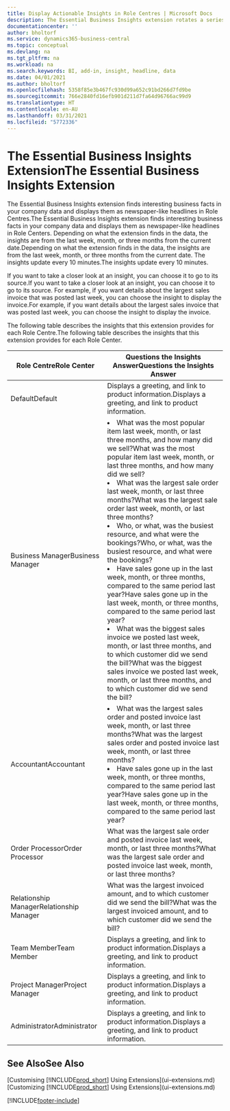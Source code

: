 ```yaml
---
title: Display Actionable Insights in Role Centres | Microsoft Docs
description: The Essential Business Insights extension rotates a series of business insights on Role Centres.
documentationcenter: ''
author: bholtorf
ms.service: dynamics365-business-central
ms.topic: conceptual
ms.devlang: na
ms.tgt_pltfrm: na
ms.workload: na
ms.search.keywords: BI, add-in, insight, headline, data
ms.date: 04/01/2021
ms.author: bholtorf
ms.openlocfilehash: 5358f85e3b467fc930d99a652c91bd266d7fd9be
ms.sourcegitcommit: 766e2840fd16efb901d211d7fa64d96766ac99d9
ms.translationtype: HT
ms.contentlocale: en-AU
ms.lasthandoff: 03/31/2021
ms.locfileid: "5772336"
---
```

# <a name="the-essential-business-insights-extension"></a><span data-ttu-id="de034-103">The Essential Business Insights Extension</span><span class="sxs-lookup"><span data-stu-id="de034-103">The Essential Business Insights Extension</span></span>
<span data-ttu-id="de034-104">The Essential Business Insights extension finds interesting business facts in your company data and displays them as newspaper-like headlines in Role Centres.</span><span class="sxs-lookup"><span data-stu-id="de034-104">The Essential Business Insights extension finds interesting business facts in your company data and displays them as newspaper-like headlines in Role Centers.</span></span> <span data-ttu-id="de034-105">Depending on what the extension finds in the data, the insights are from the last week, month, or three months from the current date.</span><span class="sxs-lookup"><span data-stu-id="de034-105">Depending on what the extension finds in the data, the insights are from the last week, month, or three months from the current date.</span></span> <span data-ttu-id="de034-106">The insights update every 10 minutes.</span><span class="sxs-lookup"><span data-stu-id="de034-106">The insights update every 10 minutes.</span></span>  

<span data-ttu-id="de034-107">If you want to take a closer look at an insight, you can choose it to go to its source.</span><span class="sxs-lookup"><span data-stu-id="de034-107">If you want to take a closer look at an insight, you can choose it to go to its source.</span></span> <span data-ttu-id="de034-108">For example, if you want details about the largest sales invoice that was posted last week, you can choose the insight to display the invoice.</span><span class="sxs-lookup"><span data-stu-id="de034-108">For example, if you want details about the largest sales invoice that was posted last week, you can choose the insight to display the invoice.</span></span>

<span data-ttu-id="de034-109">The following table describes the insights that this extension provides for each Role Centre.</span><span class="sxs-lookup"><span data-stu-id="de034-109">The following table describes the insights that this extension provides for each Role Center.</span></span>

|<span data-ttu-id="de034-110">Role Centre</span><span class="sxs-lookup"><span data-stu-id="de034-110">Role Center</span></span>|<span data-ttu-id="de034-111">Questions the Insights Answer</span><span class="sxs-lookup"><span data-stu-id="de034-111">Questions the Insights Answer</span></span>|
|----|-----|
|<span data-ttu-id="de034-112">Default</span><span class="sxs-lookup"><span data-stu-id="de034-112">Default</span></span>|<span data-ttu-id="de034-113">Displays a greeting, and link to product information.</span><span class="sxs-lookup"><span data-stu-id="de034-113">Displays a greeting, and link to product information.</span></span>|
|<span data-ttu-id="de034-114">Business Manager</span><span class="sxs-lookup"><span data-stu-id="de034-114">Business Manager</span></span>|<li> <span data-ttu-id="de034-115">What was the most popular item last week, month, or last three months, and how many did we sell?</span><span class="sxs-lookup"><span data-stu-id="de034-115">What was the most popular item last week, month, or last three months, and how many did we sell?</span></span><br><li> <span data-ttu-id="de034-116">What was the largest sale order last week, month, or last three months?</span><span class="sxs-lookup"><span data-stu-id="de034-116">What was the largest sale order last week, month, or last three months?</span></span><br><li> <span data-ttu-id="de034-117">Who, or what, was the busiest resource, and what were the bookings?</span><span class="sxs-lookup"><span data-stu-id="de034-117">Who, or what, was the busiest resource, and what were the bookings?</span></span><br><li> <span data-ttu-id="de034-118">Have sales gone up in the last week, month, or three months, compared to the same period last year?</span><span class="sxs-lookup"><span data-stu-id="de034-118">Have sales gone up in the last week, month, or three months, compared to the same period last year?</span></span><br><li> <span data-ttu-id="de034-119">What was the biggest sales invoice we posted last week, month, or last three months, and to which customer did we send the bill?</span><span class="sxs-lookup"><span data-stu-id="de034-119">What was the biggest sales invoice we posted last week, month, or last three months, and to which customer did we send the bill?</span></span></li> |
|<span data-ttu-id="de034-120">Accountant</span><span class="sxs-lookup"><span data-stu-id="de034-120">Accountant</span></span>|<li> <span data-ttu-id="de034-121">What was the largest sales order and posted invoice last week, month, or last three months?</span><span class="sxs-lookup"><span data-stu-id="de034-121">What was the largest sales order and posted invoice last week, month, or last three months?</span></span><br><li> <span data-ttu-id="de034-122">Have sales gone up in the last week, month, or three months, compared to the same period last year?</span><span class="sxs-lookup"><span data-stu-id="de034-122">Have sales gone up in the last week, month, or three months, compared to the same period last year?</span></span> |
|<span data-ttu-id="de034-123">Order Processor</span><span class="sxs-lookup"><span data-stu-id="de034-123">Order Processor</span></span>| <span data-ttu-id="de034-124">What was the largest sale order and posted invoice last week, month, or last three months?</span><span class="sxs-lookup"><span data-stu-id="de034-124">What was the largest sale order and posted invoice last week, month, or last three months?</span></span>|
|<span data-ttu-id="de034-125">Relationship Manager</span><span class="sxs-lookup"><span data-stu-id="de034-125">Relationship Manager</span></span>| <span data-ttu-id="de034-126">What was the largest invoiced amount, and to which customer did we send the bill?</span><span class="sxs-lookup"><span data-stu-id="de034-126">What was the largest invoiced amount, and to which customer did we send the bill?</span></span>|
|<span data-ttu-id="de034-127">Team Member</span><span class="sxs-lookup"><span data-stu-id="de034-127">Team Member</span></span>| <span data-ttu-id="de034-128">Displays a greeting, and link to product information.</span><span class="sxs-lookup"><span data-stu-id="de034-128">Displays a greeting, and link to product information.</span></span>|
|<span data-ttu-id="de034-129">Project Manager</span><span class="sxs-lookup"><span data-stu-id="de034-129">Project Manager</span></span>| <span data-ttu-id="de034-130">Displays a greeting, and link to product information.</span><span class="sxs-lookup"><span data-stu-id="de034-130">Displays a greeting, and link to product information.</span></span>|
|<span data-ttu-id="de034-131">Administrator</span><span class="sxs-lookup"><span data-stu-id="de034-131">Administrator</span></span>| <span data-ttu-id="de034-132">Displays a greeting, and link to product information.</span><span class="sxs-lookup"><span data-stu-id="de034-132">Displays a greeting, and link to product information.</span></span>|

## <a name="see-also"></a><span data-ttu-id="de034-133">See Also</span><span class="sxs-lookup"><span data-stu-id="de034-133">See Also</span></span>
<span data-ttu-id="de034-134">[Customising [!INCLUDE[prod_short](includes/prod_short.md)] Using Extensions](ui-extensions.md)</span><span class="sxs-lookup"><span data-stu-id="de034-134">[Customizing [!INCLUDE[prod_short](includes/prod_short.md)] Using Extensions](ui-extensions.md)</span></span>


[!INCLUDE[footer-include](includes/footer-banner.md)]